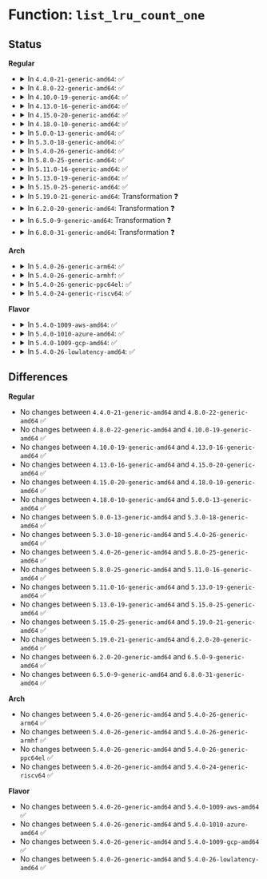 # Function: <code>list_lru_count_one</code>

## Status
<b>Regular</b>
<ul>
<li>
<details>
<summary>In <code>4.4.0-21-generic-amd64</code>: ✅</summary>

```c
long unsigned int list_lru_count_one(struct list_lru * lru, int nid, struct mem_cgroup * memcg)
```

```json
{
  "name": "list_lru_count_one",
  "collision_type": "Unique Global",
  "inline_type": "No",
  "funcs": [
    {
      "addr": 18446744071580651744,
      "name": "list_lru_count_one",
      "external": true,
      "loc": "mm/list_lru.c:177",
      "file": "mm/list_lru.c",
      "inline": "seen, unknown",
      "caller_inline": [],
      "caller_func": [
        "mm/workingset.c:count_shadow_nodes",
        "fs/super.c:super_cache_count",
        "fs/super.c:super_cache_count",
        "fs/super.c:super_cache_scan",
        "fs/super.c:super_cache_scan"
      ]
    }
  ],
  "symbols": [
    {
      "addr": 18446744071580651744,
      "name": "list_lru_count_one",
      "section": ".text",
      "bind": "STB_GLOBAL",
      "size": 37
    }
  ]
}
```
</details>
</li>
<li>
<details>
<summary>In <code>4.8.0-22-generic-amd64</code>: ✅</summary>

```c
long unsigned int list_lru_count_one(struct list_lru * lru, int nid, struct mem_cgroup * memcg)
```

```json
{
  "name": "list_lru_count_one",
  "collision_type": "Unique Global",
  "inline_type": "No",
  "funcs": [
    {
      "addr": 18446744071580759008,
      "name": "list_lru_count_one",
      "external": true,
      "loc": "mm/list_lru.c:177",
      "file": "mm/list_lru.c",
      "inline": "seen, unknown",
      "caller_inline": [],
      "caller_func": [
        "mm/workingset.c:count_shadow_nodes",
        "fs/super.c:super_cache_count",
        "fs/super.c:super_cache_count",
        "fs/super.c:super_cache_scan",
        "fs/super.c:super_cache_scan"
      ]
    }
  ],
  "symbols": [
    {
      "addr": 18446744071580759008,
      "name": "list_lru_count_one",
      "section": ".text",
      "bind": "STB_GLOBAL",
      "size": 37
    }
  ]
}
```
</details>
</li>
<li>
<details>
<summary>In <code>4.10.0-19-generic-amd64</code>: ✅</summary>

```c
long unsigned int list_lru_count_one(struct list_lru * lru, int nid, struct mem_cgroup * memcg)
```

```json
{
  "name": "list_lru_count_one",
  "collision_type": "Unique Global",
  "inline_type": "No",
  "funcs": [
    {
      "addr": 18446744071580824208,
      "name": "list_lru_count_one",
      "external": true,
      "loc": "mm/list_lru.c:177",
      "file": "mm/list_lru.c",
      "inline": "seen, unknown",
      "caller_inline": [],
      "caller_func": [
        "mm/workingset.c:count_shadow_nodes",
        "fs/super.c:super_cache_count",
        "fs/super.c:super_cache_count",
        "fs/super.c:super_cache_scan",
        "fs/super.c:super_cache_scan"
      ]
    }
  ],
  "symbols": [
    {
      "addr": 18446744071580824208,
      "name": "list_lru_count_one",
      "section": ".text",
      "bind": "STB_GLOBAL",
      "size": 37
    }
  ]
}
```
</details>
</li>
<li>
<details>
<summary>In <code>4.13.0-16-generic-amd64</code>: ✅</summary>

```c
long unsigned int list_lru_count_one(struct list_lru * lru, int nid, struct mem_cgroup * memcg)
```

```json
{
  "name": "list_lru_count_one",
  "collision_type": "Unique Global",
  "inline_type": "No",
  "funcs": [
    {
      "addr": 18446744071580866304,
      "name": "list_lru_count_one",
      "external": true,
      "loc": "mm/list_lru.c:179",
      "file": "mm/list_lru.c",
      "inline": "seen, unknown",
      "caller_inline": [],
      "caller_func": [
        "mm/workingset.c:count_shadow_nodes",
        "fs/super.c:super_cache_count",
        "fs/super.c:super_cache_count",
        "fs/super.c:super_cache_scan",
        "fs/super.c:super_cache_scan"
      ]
    }
  ],
  "symbols": [
    {
      "addr": 18446744071580866304,
      "name": "list_lru_count_one",
      "section": ".text",
      "bind": "STB_GLOBAL",
      "size": 99
    }
  ]
}
```
</details>
</li>
<li>
<details>
<summary>In <code>4.15.0-20-generic-amd64</code>: ✅</summary>

```c
long unsigned int list_lru_count_one(struct list_lru * lru, int nid, struct mem_cgroup * memcg)
```

```json
{
  "name": "list_lru_count_one",
  "collision_type": "Unique Global",
  "inline_type": "No",
  "funcs": [
    {
      "addr": 18446744071580957520,
      "name": "list_lru_count_one",
      "external": true,
      "loc": "mm/list_lru.c:179",
      "file": "mm/list_lru.c",
      "inline": "seen, unknown",
      "caller_inline": [],
      "caller_func": [
        "mm/workingset.c:count_shadow_nodes",
        "fs/super.c:super_cache_count",
        "fs/super.c:super_cache_count",
        "fs/super.c:super_cache_scan",
        "fs/super.c:super_cache_scan"
      ]
    }
  ],
  "symbols": [
    {
      "addr": 18446744071580957520,
      "name": "list_lru_count_one",
      "section": ".text",
      "bind": "STB_GLOBAL",
      "size": 99
    }
  ]
}
```
</details>
</li>
<li>
<details>
<summary>In <code>4.18.0-10-generic-amd64</code>: ✅</summary>

```c
long unsigned int list_lru_count_one(struct list_lru * lru, int nid, struct mem_cgroup * memcg)
```

```json
{
  "name": "list_lru_count_one",
  "collision_type": "Unique Global",
  "inline_type": "No",
  "funcs": [
    {
      "addr": 18446744071581091312,
      "name": "list_lru_count_one",
      "external": true,
      "loc": "mm/list_lru.c:180",
      "file": "mm/list_lru.c",
      "inline": "seen, unknown",
      "caller_inline": [],
      "caller_func": [
        "mm/workingset.c:count_shadow_nodes",
        "fs/super.c:super_cache_count",
        "fs/super.c:super_cache_count",
        "fs/super.c:super_cache_scan",
        "fs/super.c:super_cache_scan"
      ]
    }
  ],
  "symbols": [
    {
      "addr": 18446744071581091312,
      "name": "list_lru_count_one",
      "section": ".text",
      "bind": "STB_GLOBAL",
      "size": 69
    }
  ]
}
```
</details>
</li>
<li>
<details>
<summary>In <code>5.0.0-13-generic-amd64</code>: ✅</summary>

```c
long unsigned int list_lru_count_one(struct list_lru * lru, int nid, struct mem_cgroup * memcg)
```

```json
{
  "name": "list_lru_count_one",
  "collision_type": "Unique Global",
  "inline_type": "No",
  "funcs": [
    {
      "addr": 18446744071581169216,
      "name": "list_lru_count_one",
      "external": true,
      "loc": "mm/list_lru.c:186",
      "file": "mm/list_lru.c",
      "inline": "seen, unknown",
      "caller_inline": [],
      "caller_func": [
        "mm/workingset.c:count_shadow_nodes",
        "fs/super.c:super_cache_count",
        "fs/super.c:super_cache_count",
        "fs/super.c:super_cache_scan",
        "fs/super.c:super_cache_scan"
      ]
    }
  ],
  "symbols": [
    {
      "addr": 18446744071581169216,
      "name": "list_lru_count_one",
      "section": ".text",
      "bind": "STB_GLOBAL",
      "size": 69
    }
  ]
}
```
</details>
</li>
<li>
<details>
<summary>In <code>5.3.0-18-generic-amd64</code>: ✅</summary>

```c
long unsigned int list_lru_count_one(struct list_lru * lru, int nid, struct mem_cgroup * memcg)
```

```json
{
  "name": "list_lru_count_one",
  "collision_type": "Unique Global",
  "inline_type": "No",
  "funcs": [
    {
      "addr": 18446744071581240304,
      "name": "list_lru_count_one",
      "external": true,
      "loc": "mm/list_lru.c:184",
      "file": "mm/list_lru.c",
      "inline": "seen, unknown",
      "caller_inline": [],
      "caller_func": [
        "mm/workingset.c:count_shadow_nodes",
        "fs/super.c:super_cache_count",
        "fs/super.c:super_cache_count",
        "fs/super.c:super_cache_scan",
        "fs/super.c:super_cache_scan"
      ]
    }
  ],
  "symbols": [
    {
      "addr": 18446744071581240304,
      "name": "list_lru_count_one",
      "section": ".text",
      "bind": "STB_GLOBAL",
      "size": 69
    }
  ]
}
```
</details>
</li>
<li>
<details>
<summary>In <code>5.4.0-26-generic-amd64</code>: ✅</summary>

```c
long unsigned int list_lru_count_one(struct list_lru * lru, int nid, struct mem_cgroup * memcg)
```

```json
{
  "name": "list_lru_count_one",
  "collision_type": "Unique Global",
  "inline_type": "No",
  "funcs": [
    {
      "addr": 18446744071581298752,
      "name": "list_lru_count_one",
      "external": true,
      "loc": "mm/list_lru.c:184",
      "file": "mm/list_lru.c",
      "inline": "seen, unknown",
      "caller_inline": [],
      "caller_func": [
        "mm/workingset.c:count_shadow_nodes",
        "fs/super.c:super_cache_count",
        "fs/super.c:super_cache_count",
        "fs/super.c:super_cache_scan",
        "fs/super.c:super_cache_scan"
      ]
    }
  ],
  "symbols": [
    {
      "addr": 18446744071581298752,
      "name": "list_lru_count_one",
      "section": ".text",
      "bind": "STB_GLOBAL",
      "size": 69
    }
  ]
}
```
</details>
</li>
<li>
<details>
<summary>In <code>5.8.0-25-generic-amd64</code>: ✅</summary>

```c
long unsigned int list_lru_count_one(struct list_lru * lru, int nid, struct mem_cgroup * memcg)
```

```json
{
  "name": "list_lru_count_one",
  "collision_type": "Unique Global",
  "inline_type": "No",
  "funcs": [
    {
      "addr": 18446744071581488928,
      "name": "list_lru_count_one",
      "external": true,
      "loc": "mm/list_lru.c:174",
      "file": "mm/list_lru.c",
      "inline": "seen, unknown",
      "caller_inline": [],
      "caller_func": [
        "mm/workingset.c:count_shadow_nodes",
        "fs/super.c:super_cache_count",
        "fs/super.c:super_cache_count",
        "fs/super.c:super_cache_scan",
        "fs/super.c:super_cache_scan"
      ]
    }
  ],
  "symbols": [
    {
      "addr": 18446744071581488928,
      "name": "list_lru_count_one",
      "section": ".text",
      "bind": "STB_GLOBAL",
      "size": 69
    }
  ]
}
```
</details>
</li>
<li>
<details>
<summary>In <code>5.11.0-16-generic-amd64</code>: ✅</summary>

```c
long unsigned int list_lru_count_one(struct list_lru * lru, int nid, struct mem_cgroup * memcg)
```

```json
{
  "name": "list_lru_count_one",
  "collision_type": "Unique Global",
  "inline_type": "No",
  "funcs": [
    {
      "addr": 18446744071581530656,
      "name": "list_lru_count_one",
      "external": true,
      "loc": "mm/list_lru.c:174",
      "file": "mm/list_lru.c",
      "inline": "seen, unknown",
      "caller_inline": [],
      "caller_func": [
        "mm/workingset.c:count_shadow_nodes",
        "fs/super.c:super_cache_count",
        "fs/super.c:super_cache_count",
        "fs/super.c:super_cache_scan",
        "fs/super.c:super_cache_scan"
      ]
    }
  ],
  "symbols": [
    {
      "addr": 18446744071581530656,
      "name": "list_lru_count_one",
      "section": ".text",
      "bind": "STB_GLOBAL",
      "size": 79
    }
  ]
}
```
</details>
</li>
<li>
<details>
<summary>In <code>5.13.0-19-generic-amd64</code>: ✅</summary>

```c
long unsigned int list_lru_count_one(struct list_lru * lru, int nid, struct mem_cgroup * memcg)
```

```json
{
  "name": "list_lru_count_one",
  "collision_type": "Unique Global",
  "inline_type": "No",
  "funcs": [
    {
      "addr": 18446744071581552768,
      "name": "list_lru_count_one",
      "external": true,
      "loc": "mm/list_lru.c:174",
      "file": "mm/list_lru.c",
      "inline": "seen, unknown",
      "caller_inline": [],
      "caller_func": [
        "mm/workingset.c:count_shadow_nodes",
        "fs/super.c:super_cache_count",
        "fs/super.c:super_cache_count",
        "fs/super.c:super_cache_scan",
        "fs/super.c:super_cache_scan"
      ]
    }
  ],
  "symbols": [
    {
      "addr": 18446744071581552768,
      "name": "list_lru_count_one",
      "section": ".text",
      "bind": "STB_GLOBAL",
      "size": 79
    }
  ]
}
```
</details>
</li>
<li>
<details>
<summary>In <code>5.15.0-25-generic-amd64</code>: ✅</summary>

```c
long unsigned int list_lru_count_one(struct list_lru * lru, int nid, struct mem_cgroup * memcg)
```

```json
{
  "name": "list_lru_count_one",
  "collision_type": "Unique Global",
  "inline_type": "No",
  "funcs": [
    {
      "addr": 18446744071581816544,
      "name": "list_lru_count_one",
      "external": true,
      "loc": "mm/list_lru.c:174",
      "file": "mm/list_lru.c",
      "inline": "seen, unknown",
      "caller_inline": [],
      "caller_func": [
        "mm/workingset.c:count_shadow_nodes",
        "fs/super.c:super_cache_count",
        "fs/super.c:super_cache_count",
        "fs/super.c:super_cache_scan",
        "fs/super.c:super_cache_scan"
      ]
    }
  ],
  "symbols": [
    {
      "addr": 18446744071581816544,
      "name": "list_lru_count_one",
      "section": ".text",
      "bind": "STB_GLOBAL",
      "size": 79
    }
  ]
}
```
</details>
</li>
<li>
<details>
<summary>In <code>5.19.0-21-generic-amd64</code>: Transformation ❓</summary>

```c
long unsigned int list_lru_count_one(struct list_lru * lru, int nid, struct mem_cgroup * memcg)
```

```json
{
  "name": "list_lru_count_one",
  "collision_type": "Unique Global",
  "inline_type": "No",
  "funcs": [
    {
      "addr": 0,
      "name": "list_lru_count_one",
      "external": true,
      "loc": "mm/list_lru.c:178",
      "file": "mm/list_lru.c",
      "inline": "seen, unknown",
      "caller_inline": [],
      "caller_func": [
        "mm/workingset.c:count_shadow_nodes",
        "fs/super.c:super_cache_count",
        "fs/super.c:super_cache_count",
        "fs/super.c:super_cache_scan",
        "fs/super.c:super_cache_scan"
      ]
    }
  ],
  "symbols": [
    {
      "addr": 18446744071593974015,
      "name": "list_lru_count_one.cold",
      "section": ".text",
      "bind": "STB_LOCAL",
      "size": 25
    },
    {
      "addr": 18446744071582208464,
      "name": "list_lru_count_one",
      "section": ".text",
      "bind": "STB_GLOBAL",
      "size": 207
    }
  ]
}
```
</details>
</li>
<li>
<details>
<summary>In <code>6.2.0-20-generic-amd64</code>: Transformation ❓</summary>

```c
long unsigned int list_lru_count_one(struct list_lru * lru, int nid, struct mem_cgroup * memcg)
```

```json
{
  "name": "list_lru_count_one",
  "collision_type": "Unique Global",
  "inline_type": "No",
  "funcs": [
    {
      "addr": 0,
      "name": "list_lru_count_one",
      "external": true,
      "loc": "mm/list_lru.c:178",
      "file": "mm/list_lru.c",
      "inline": "seen, unknown",
      "caller_inline": [],
      "caller_func": [
        "mm/workingset.c:count_shadow_nodes",
        "fs/super.c:super_cache_count",
        "fs/super.c:super_cache_count",
        "fs/super.c:super_cache_scan",
        "fs/super.c:super_cache_scan"
      ]
    }
  ],
  "symbols": [
    {
      "addr": 18446744071596031002,
      "name": "list_lru_count_one.cold",
      "section": ".text",
      "bind": "STB_LOCAL",
      "size": 25
    },
    {
      "addr": 18446744071582695584,
      "name": "list_lru_count_one",
      "section": ".text",
      "bind": "STB_GLOBAL",
      "size": 207
    }
  ]
}
```
</details>
</li>
<li>
<details>
<summary>In <code>6.5.0-9-generic-amd64</code>: Transformation ❓</summary>

```c
long unsigned int list_lru_count_one(struct list_lru * lru, int nid, struct mem_cgroup * memcg)
```

```json
{
  "name": "list_lru_count_one",
  "collision_type": "Unique Global",
  "inline_type": "No",
  "funcs": [
    {
      "addr": 0,
      "name": "list_lru_count_one",
      "external": true,
      "loc": "mm/list_lru.c:178",
      "file": "mm/list_lru.c",
      "inline": "seen, unknown",
      "caller_inline": [],
      "caller_func": [
        "mm/workingset.c:count_shadow_nodes",
        "fs/super.c:super_cache_count",
        "fs/super.c:super_cache_count",
        "fs/super.c:super_cache_scan",
        "fs/super.c:super_cache_scan"
      ]
    }
  ],
  "symbols": [
    {
      "addr": 18446744071596552977,
      "name": "list_lru_count_one.cold",
      "section": ".text",
      "bind": "STB_LOCAL",
      "size": 25
    },
    {
      "addr": 18446744071582909504,
      "name": "list_lru_count_one",
      "section": ".text",
      "bind": "STB_GLOBAL",
      "size": 207
    }
  ]
}
```
</details>
</li>
<li>
<details>
<summary>In <code>6.8.0-31-generic-amd64</code>: Transformation ❓</summary>

```c
long unsigned int list_lru_count_one(struct list_lru * lru, int nid, struct mem_cgroup * memcg)
```

```json
{
  "name": "list_lru_count_one",
  "collision_type": "Unique Global",
  "inline_type": "No",
  "funcs": [
    {
      "addr": 0,
      "name": "list_lru_count_one",
      "external": true,
      "loc": "mm/list_lru.c:179",
      "file": "mm/list_lru.c",
      "inline": "seen, unknown",
      "caller_inline": [],
      "caller_func": [
        "mm/workingset.c:count_shadow_nodes",
        "mm/zswap.c:zswap_shrinker_count",
        "mm/zswap.c:zswap_shrinker_scan",
        "mm/zswap.c:zswap_lru_add",
        "fs/super.c:super_cache_count",
        "fs/super.c:super_cache_count",
        "fs/super.c:super_cache_scan",
        "fs/super.c:super_cache_scan"
      ]
    }
  ],
  "symbols": [
    {
      "addr": 18446744071597456734,
      "name": "list_lru_count_one.cold",
      "section": ".text",
      "bind": "STB_LOCAL",
      "size": 25
    },
    {
      "addr": 18446744071583083440,
      "name": "list_lru_count_one",
      "section": ".text",
      "bind": "STB_GLOBAL",
      "size": 207
    }
  ]
}
```
</details>
</li>
</ul>
<b>Arch</b>
<ul>
<li>
<details>
<summary>In <code>5.4.0-26-generic-arm64</code>: ✅</summary>

```c
long unsigned int list_lru_count_one(struct list_lru * lru, int nid, struct mem_cgroup * memcg)
```

```json
{
  "name": "list_lru_count_one",
  "collision_type": "Unique Global",
  "inline_type": "No",
  "funcs": [
    {
      "addr": 18446603336492706288,
      "name": "list_lru_count_one",
      "external": true,
      "loc": "mm/list_lru.c:184",
      "file": "mm/list_lru.c",
      "inline": "seen, unknown",
      "caller_inline": [],
      "caller_func": [
        "mm/workingset.c:count_shadow_nodes",
        "fs/super.c:super_cache_count",
        "fs/super.c:super_cache_count",
        "fs/super.c:super_cache_scan",
        "fs/super.c:super_cache_scan"
      ]
    }
  ],
  "symbols": [
    {
      "addr": 18446603336492706288,
      "name": "list_lru_count_one",
      "section": ".text",
      "bind": "STB_GLOBAL",
      "size": 132
    }
  ]
}
```
</details>
</li>
<li>
<details>
<summary>In <code>5.4.0-26-generic-armhf</code>: ✅</summary>

```c
long unsigned int list_lru_count_one(struct list_lru * lru, int nid, struct mem_cgroup * memcg)
```

```json
{
  "name": "list_lru_count_one",
  "collision_type": "Unique Global",
  "inline_type": "No",
  "funcs": [
    {
      "addr": 3226544060,
      "name": "list_lru_count_one",
      "external": true,
      "loc": "mm/list_lru.c:184",
      "file": "mm/list_lru.c",
      "inline": "seen, unknown",
      "caller_inline": [],
      "caller_func": [
        "mm/workingset.c:count_shadow_nodes",
        "fs/super.c:super_cache_count",
        "fs/super.c:super_cache_count",
        "fs/super.c:super_cache_scan",
        "fs/super.c:super_cache_scan"
      ]
    }
  ],
  "symbols": [
    {
      "addr": 3226544060,
      "name": "list_lru_count_one",
      "section": ".text",
      "bind": "STB_GLOBAL",
      "size": 96
    }
  ]
}
```
</details>
</li>
<li>
<details>
<summary>In <code>5.4.0-26-generic-ppc64el</code>: ✅</summary>

```c
long unsigned int list_lru_count_one(struct list_lru * lru, int nid, struct mem_cgroup * memcg)
```

```json
{
  "name": "list_lru_count_one",
  "collision_type": "Unique Global",
  "inline_type": "No",
  "funcs": [
    {
      "addr": 13835058055286041552,
      "name": "list_lru_count_one",
      "external": true,
      "loc": "mm/list_lru.c:184",
      "file": "mm/list_lru.c",
      "inline": "seen, unknown",
      "caller_inline": [],
      "caller_func": [
        "mm/workingset.c:count_shadow_nodes",
        "fs/super.c:super_cache_count",
        "fs/super.c:super_cache_count",
        "fs/super.c:super_cache_scan",
        "fs/super.c:super_cache_scan"
      ]
    }
  ],
  "symbols": [
    {
      "addr": 13835058055286041552,
      "name": "list_lru_count_one",
      "section": ".text",
      "bind": "STB_GLOBAL",
      "size": 92
    }
  ]
}
```
</details>
</li>
<li>
<details>
<summary>In <code>5.4.0-24-generic-riscv64</code>: ✅</summary>

```c
long unsigned int list_lru_count_one(struct list_lru * lru, int nid, struct mem_cgroup * memcg)
```

```json
{
  "name": "list_lru_count_one",
  "collision_type": "Unique Global",
  "inline_type": "No",
  "funcs": [
    {
      "addr": 18446743936272706006,
      "name": "list_lru_count_one",
      "external": true,
      "loc": "mm/list_lru.c:184",
      "file": "mm/list_lru.c",
      "inline": "seen, unknown",
      "caller_inline": [],
      "caller_func": [
        "mm/workingset.c:count_shadow_nodes",
        "fs/super.c:super_cache_count",
        "fs/super.c:super_cache_count",
        "fs/super.c:super_cache_scan",
        "fs/super.c:super_cache_scan"
      ]
    }
  ],
  "symbols": [
    {
      "addr": 18446743936272706006,
      "name": "list_lru_count_one",
      "section": ".text",
      "bind": "STB_GLOBAL",
      "size": 104
    }
  ]
}
```
</details>
</li>
</ul>
<b>Flavor</b>
<ul>
<li>
<details>
<summary>In <code>5.4.0-1009-aws-amd64</code>: ✅</summary>

```c
long unsigned int list_lru_count_one(struct list_lru * lru, int nid, struct mem_cgroup * memcg)
```

```json
{
  "name": "list_lru_count_one",
  "collision_type": "Unique Global",
  "inline_type": "No",
  "funcs": [
    {
      "addr": 18446744071581267600,
      "name": "list_lru_count_one",
      "external": true,
      "loc": "mm/list_lru.c:184",
      "file": "mm/list_lru.c",
      "inline": "seen, unknown",
      "caller_inline": [],
      "caller_func": [
        "mm/workingset.c:count_shadow_nodes",
        "fs/super.c:super_cache_count",
        "fs/super.c:super_cache_count",
        "fs/super.c:super_cache_scan",
        "fs/super.c:super_cache_scan"
      ]
    }
  ],
  "symbols": [
    {
      "addr": 18446744071581267600,
      "name": "list_lru_count_one",
      "section": ".text",
      "bind": "STB_GLOBAL",
      "size": 69
    }
  ]
}
```
</details>
</li>
<li>
<details>
<summary>In <code>5.4.0-1010-azure-amd64</code>: ✅</summary>

```c
long unsigned int list_lru_count_one(struct list_lru * lru, int nid, struct mem_cgroup * memcg)
```

```json
{
  "name": "list_lru_count_one",
  "collision_type": "Unique Global",
  "inline_type": "No",
  "funcs": [
    {
      "addr": 18446744071581214256,
      "name": "list_lru_count_one",
      "external": true,
      "loc": "mm/list_lru.c:184",
      "file": "mm/list_lru.c",
      "inline": "seen, unknown",
      "caller_inline": [],
      "caller_func": [
        "mm/workingset.c:count_shadow_nodes",
        "fs/super.c:super_cache_count",
        "fs/super.c:super_cache_count",
        "fs/super.c:super_cache_scan",
        "fs/super.c:super_cache_scan"
      ]
    }
  ],
  "symbols": [
    {
      "addr": 18446744071581214256,
      "name": "list_lru_count_one",
      "section": ".text",
      "bind": "STB_GLOBAL",
      "size": 69
    }
  ]
}
```
</details>
</li>
<li>
<details>
<summary>In <code>5.4.0-1009-gcp-amd64</code>: ✅</summary>

```c
long unsigned int list_lru_count_one(struct list_lru * lru, int nid, struct mem_cgroup * memcg)
```

```json
{
  "name": "list_lru_count_one",
  "collision_type": "Unique Global",
  "inline_type": "No",
  "funcs": [
    {
      "addr": 18446744071581258800,
      "name": "list_lru_count_one",
      "external": true,
      "loc": "mm/list_lru.c:184",
      "file": "mm/list_lru.c",
      "inline": "seen, unknown",
      "caller_inline": [],
      "caller_func": [
        "mm/workingset.c:count_shadow_nodes",
        "fs/super.c:super_cache_count",
        "fs/super.c:super_cache_count",
        "fs/super.c:super_cache_scan",
        "fs/super.c:super_cache_scan"
      ]
    }
  ],
  "symbols": [
    {
      "addr": 18446744071581258800,
      "name": "list_lru_count_one",
      "section": ".text",
      "bind": "STB_GLOBAL",
      "size": 69
    }
  ]
}
```
</details>
</li>
<li>
<details>
<summary>In <code>5.4.0-26-lowlatency-amd64</code>: ✅</summary>

```c
long unsigned int list_lru_count_one(struct list_lru * lru, int nid, struct mem_cgroup * memcg)
```

```json
{
  "name": "list_lru_count_one",
  "collision_type": "Unique Global",
  "inline_type": "No",
  "funcs": [
    {
      "addr": 18446744071581323200,
      "name": "list_lru_count_one",
      "external": true,
      "loc": "mm/list_lru.c:184",
      "file": "mm/list_lru.c",
      "inline": "seen, unknown",
      "caller_inline": [],
      "caller_func": [
        "mm/workingset.c:count_shadow_nodes",
        "fs/super.c:super_cache_count",
        "fs/super.c:super_cache_count",
        "fs/super.c:super_cache_scan",
        "fs/super.c:super_cache_scan"
      ]
    }
  ],
  "symbols": [
    {
      "addr": 18446744071581323200,
      "name": "list_lru_count_one",
      "section": ".text",
      "bind": "STB_GLOBAL",
      "size": 91
    }
  ]
}
```
</details>
</li>
</ul>

## Differences
<b>Regular</b>
<ul>
<li>
No changes between <code>4.4.0-21-generic-amd64</code> and <code>4.8.0-22-generic-amd64</code> ✅
</li>
<li>
No changes between <code>4.8.0-22-generic-amd64</code> and <code>4.10.0-19-generic-amd64</code> ✅
</li>
<li>
No changes between <code>4.10.0-19-generic-amd64</code> and <code>4.13.0-16-generic-amd64</code> ✅
</li>
<li>
No changes between <code>4.13.0-16-generic-amd64</code> and <code>4.15.0-20-generic-amd64</code> ✅
</li>
<li>
No changes between <code>4.15.0-20-generic-amd64</code> and <code>4.18.0-10-generic-amd64</code> ✅
</li>
<li>
No changes between <code>4.18.0-10-generic-amd64</code> and <code>5.0.0-13-generic-amd64</code> ✅
</li>
<li>
No changes between <code>5.0.0-13-generic-amd64</code> and <code>5.3.0-18-generic-amd64</code> ✅
</li>
<li>
No changes between <code>5.3.0-18-generic-amd64</code> and <code>5.4.0-26-generic-amd64</code> ✅
</li>
<li>
No changes between <code>5.4.0-26-generic-amd64</code> and <code>5.8.0-25-generic-amd64</code> ✅
</li>
<li>
No changes between <code>5.8.0-25-generic-amd64</code> and <code>5.11.0-16-generic-amd64</code> ✅
</li>
<li>
No changes between <code>5.11.0-16-generic-amd64</code> and <code>5.13.0-19-generic-amd64</code> ✅
</li>
<li>
No changes between <code>5.13.0-19-generic-amd64</code> and <code>5.15.0-25-generic-amd64</code> ✅
</li>
<li>
No changes between <code>5.15.0-25-generic-amd64</code> and <code>5.19.0-21-generic-amd64</code> ✅
</li>
<li>
No changes between <code>5.19.0-21-generic-amd64</code> and <code>6.2.0-20-generic-amd64</code> ✅
</li>
<li>
No changes between <code>6.2.0-20-generic-amd64</code> and <code>6.5.0-9-generic-amd64</code> ✅
</li>
<li>
No changes between <code>6.5.0-9-generic-amd64</code> and <code>6.8.0-31-generic-amd64</code> ✅
</li>
</ul>
<b>Arch</b>
<ul>
<li>
No changes between <code>5.4.0-26-generic-amd64</code> and <code>5.4.0-26-generic-arm64</code> ✅
</li>
<li>
No changes between <code>5.4.0-26-generic-amd64</code> and <code>5.4.0-26-generic-armhf</code> ✅
</li>
<li>
No changes between <code>5.4.0-26-generic-amd64</code> and <code>5.4.0-26-generic-ppc64el</code> ✅
</li>
<li>
No changes between <code>5.4.0-26-generic-amd64</code> and <code>5.4.0-24-generic-riscv64</code> ✅
</li>
</ul>
<b>Flavor</b>
<ul>
<li>
No changes between <code>5.4.0-26-generic-amd64</code> and <code>5.4.0-1009-aws-amd64</code> ✅
</li>
<li>
No changes between <code>5.4.0-26-generic-amd64</code> and <code>5.4.0-1010-azure-amd64</code> ✅
</li>
<li>
No changes between <code>5.4.0-26-generic-amd64</code> and <code>5.4.0-1009-gcp-amd64</code> ✅
</li>
<li>
No changes between <code>5.4.0-26-generic-amd64</code> and <code>5.4.0-26-lowlatency-amd64</code> ✅
</li>
</ul>

